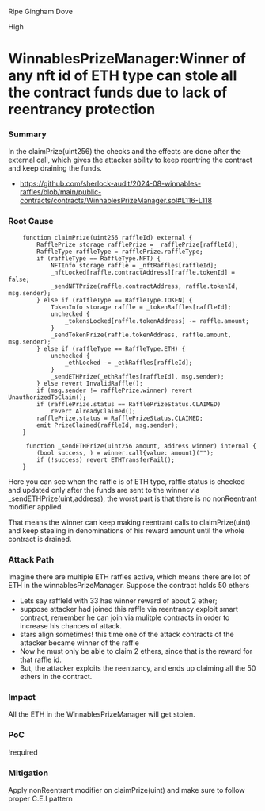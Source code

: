 Ripe Gingham Dove

High

# WinnablesPrizeManager:Winner of any nft id of ETH type can stole all the contract funds due to lack of reentrancy protection

### Summary

In the claimPrize(uint256) the checks and the effects are done after the external call, which gives the attacker ability to keep reentring the contract and keep draining the funds.

- https://github.com/sherlock-audit/2024-08-winnables-raffles/blob/main/public-contracts/contracts/WinnablesPrizeManager.sol#L116-L118



### Root Cause


```sol
    function claimPrize(uint256 raffleId) external {
        RafflePrize storage rafflePrize = _rafflePrize[raffleId];
        RaffleType raffleType = rafflePrize.raffleType;
        if (raffleType == RaffleType.NFT) {
            NFTInfo storage raffle = _nftRaffles[raffleId];
            _nftLocked[raffle.contractAddress][raffle.tokenId] = false;
            _sendNFTPrize(raffle.contractAddress, raffle.tokenId, msg.sender);
        } else if (raffleType == RaffleType.TOKEN) {
            TokenInfo storage raffle = _tokenRaffles[raffleId];
            unchecked {
                _tokensLocked[raffle.tokenAddress] -= raffle.amount;
            }
            _sendTokenPrize(raffle.tokenAddress, raffle.amount, msg.sender);
        } else if (raffleType == RaffleType.ETH) {
            unchecked {
                _ethLocked -= _ethRaffles[raffleId];
            }
            _sendETHPrize(_ethRaffles[raffleId], msg.sender);
        } else revert InvalidRaffle();
        if (msg.sender != rafflePrize.winner) revert UnauthorizedToClaim();
        if (rafflePrize.status == RafflePrizeStatus.CLAIMED)
            revert AlreadyClaimed();
        rafflePrize.status = RafflePrizeStatus.CLAIMED;
        emit PrizeClaimed(raffleId, msg.sender);
    }

     function _sendETHPrize(uint256 amount, address winner) internal {
        (bool success, ) = winner.call{value: amount}("");
        if (!success) revert ETHTransferFail();
    }
```    
Here you can see when the raffle is of ETH type, raffle status is checked and updated only after the funds are sent to the winner via _sendETHPrize(uint,address), the worst part is that  there is no nonReentrant modifier applied.

That means the winner can keep making reentrant calls to claimPrize(uint) and keep stealing in denominations of his reward amount until the whole contract is drained.



### Attack Path

Imagine there are multiple ETH raffles active, which means there are lot of ETH in the winnablesPrizeManager. Suppose the contract holds 50 ethers
- Lets say raffleId with 33 has winner reward of about 2 ether;
- suppose attacker had joined this raffle via reentrancy exploit smart contract, remember he can join via mulitple contracts in order to increase his chances of attack.
- stars align sometimes! this time one of the attack contracts of the attacker became winner of the raffle
- Now he must only be able to claim 2 ethers, since that is the reward for that raffle id.
- But, the attacker exploits the reentrancy, and ends up claiming all the 50 ethers in the contract.


### Impact

All the ETH in the WinnablesPrizeManager will get stolen.

### PoC

!required

### Mitigation

Apply nonReentrant modifier on claimPrize(uint) and make sure to follow proper C.E.I pattern